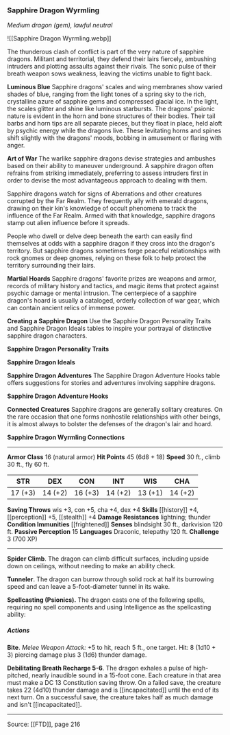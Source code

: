 ### Sapphire Dragon Wyrmling
_Medium dragon (gem), lawful neutral_

![[Sapphire Dragon Wyrmling.webp]]

The thunderous clash of conflict is part of the very nature of sapphire dragons. Militant and territorial, they defend their lairs fiercely, ambushing intruders and plotting assaults against their rivals. The sonic pulse of their breath weapon sows weakness, leaving the victims unable to fight back.


**Luminous Blue** Sapphire dragons' scales and wing membranes show varied shades of blue, ranging from the light tones of a spring sky to the rich, crystalline azure of sapphire gems and compressed glacial ice. In the light, the scales glitter and shine like luminous starbursts. The dragons' psionic nature is evident in the horn and bone structures of their bodies. Their tail barbs and horn tips are all separate pieces, but they float in place, held aloft by psychic energy while the dragons live. These levitating horns and spines shift slightly with the dragons' moods, bobbing in amusement or flaring with anger.


**Art of War** The warlike sapphire dragons devise strategies and ambushes based on their ability to maneuver underground. A sapphire dragon often refrains from striking immediately, preferring to assess intruders first in order to devise the most advantageous approach to dealing with them.

Sapphire dragons watch for signs of Aberrations and other creatures corrupted by the Far Realm. They frequently ally with emerald dragons, drawing on their kin's knowledge of occult phenomena to track the influence of the Far Realm. Armed with that knowledge, sapphire dragons stamp out alien influence before it spreads.

People who dwell or delve deep beneath the earth can easily find themselves at odds with a sapphire dragon if they cross into the dragon's territory. But sapphire dragons sometimes forge peaceful relationships with rock gnomes or deep gnomes, relying on these folk to help protect the territory surrounding their lairs.


**Martial Hoards** Sapphire dragons' favorite prizes are weapons and armor, records of military history and tactics, and magic items that protect against psychic damage or mental intrusion. The centerpiece of a sapphire dragon's hoard is usually a cataloged, orderly collection of war gear, which can contain ancient relics of immense power.


**Creating a Sapphire Dragon** Use the Sapphire Dragon Personality Traits and Sapphire Dragon Ideals tables to inspire your portrayal of distinctive sapphire dragon characters.

**Sapphire Dragon Personality Traits** 


**Sapphire Dragon Ideals** 



**Sapphire Dragon Adventures** The Sapphire Dragon Adventure Hooks table offers suggestions for stories and adventures involving sapphire dragons.

**Sapphire Dragon Adventure Hooks** 


**Connected Creatures** Sapphire dragons are generally solitary creatures. On the rare occasion that one forms nonhostile relationships with other beings, it is almost always to bolster the defenses of the dragon's lair and hoard.


**Sapphire Dragon Wyrmling Connections** 






---

**Armor Class** 16 (natural armor)
**Hit Points** 45 (6d8 + 18)
**Speed** 30 ft., climb 30 ft., fly 60 ft.

| STR     | DEX     | CON     | INT     | WIS     | CHA     |
|---------|---------|---------|---------|---------|---------|
| 17 (+3) | 14 (+2) | 16 (+3) | 14 (+2) | 13 (+1) | 14 (+2) |

**Saving Throws** wis +3, con +5, cha +4, dex +4
**Skills** [[history]] +4, [[perception]] +5, [[stealth]] +4
**Damage Resistances** lightning; thunder
**Condition Immunities** [[frightened]]
**Senses** blindsight 30 ft., darkvision 120 ft.
**Passive Perception** 15
**Languages** Draconic, telepathy 120 ft.
**Challenge** 3 (700 XP)

---

**Spider Climb**. The dragon can climb difficult surfaces, including upside down on ceilings, without needing to make an ability check.

**Tunneler**. The dragon can burrow through solid rock at half its burrowing speed and can leave a 5-foot-diameter tunnel in its wake.

**Spellcasting (Psionics).** The dragon casts one of the following spells, requiring no spell components and using Intelligence as the spellcasting ability:

##### Actions
**Bite**. _Melee Weapon Attack:_ +5 to hit, reach 5 ft., one target. Hit: 8 (1d10 + 3) piercing damage plus 3 (1d6) thunder damage.

**Debilitating Breath Recharge 5-6**. The dragon exhales a pulse of high-pitched, nearly inaudible sound in a 15-foot cone. Each creature in that area must make a DC 13 Constitution saving throw. On a failed save, the creature takes 22 (4d10) thunder damage and is [[incapacitated]] until the end of its next turn. On a successful save, the creature takes half as much damage and isn't [[incapacitated]].


---

Source: [[FTD]], page 216